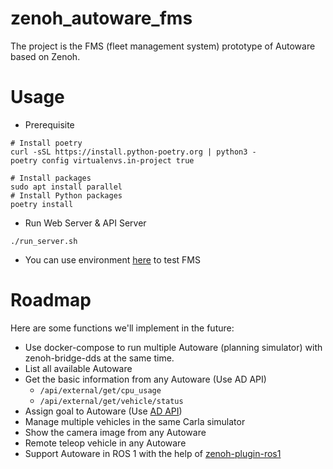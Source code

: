 # zenoh_autoware_fms

The project is the FMS (fleet management system) prototype of Autoware based on Zenoh.

# Usage

* Prerequisite

```shell
# Install poetry
curl -sSL https://install.python-poetry.org | python3 -
poetry config virtualenvs.in-project true

# Install packages
sudo apt install parallel
# Install Python packages
poetry install
```

* Run Web Server & API Server

```shell
./run_server.sh
```

* You can use environment [here](https://github.com/evshary/zenoh_demo_docker_env/tree/main/autoware_multiple_fms) to test FMS

# Roadmap

Here are some functions we'll implement in the future:

* Use docker-compose to run multiple Autoware (planning simulator) with zenoh-bridge-dds at the same time.
* List all available Autoware
* Get the basic information from any Autoware (Use AD API)
  - `/api/external/get/cpu_usage`
  - `/api/external/get/vehicle/status`
* Assign goal to Autoware (Use [AD API](https://autowarefoundation.github.io/autoware-documentation/main/design/autoware-interfaces/ad-api/use-cases/drive-designated-position/))
* Manage multiple vehicles in the same Carla simulator
* Show the camera image from any Autoware
* Remote teleop vehicle in any Autoware
* Support Autoware in ROS 1 with the help of [zenoh-plugin-ros1](https://github.com/eclipse-zenoh/zenoh-plugin-ros1)

